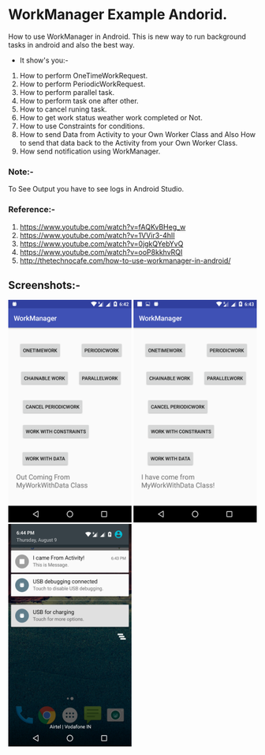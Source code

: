 # WorkManager Example Andorid.

How to use WorkManager in Android. This is new way to run background tasks in android and also the best way.

- It show's you:-

1) How to perform OneTimeWorkRequest.
2) How to perform PeriodicWorkRequest.
3) How to perform parallel task.
4) How to perform task one after other.
5) How to cancel runing task.
6) How to get work status weather work completed or Not.
7) How to use Constraints for conditions.
8) How to send Data from Activity to your Own Worker Class and Also How to send that data back to the Activity from your Own Worker Class.
9) How send notification using WorkManager.

### Note:-

To See Output you have to see logs in Android Studio.

### Reference:-

1) https://www.youtube.com/watch?v=fAQKvBHeg_w
2) https://www.youtube.com/watch?v=1VVir3-4hII
3) https://www.youtube.com/watch?v=0jgkQYebYvQ
4) https://www.youtube.com/watch?v=ooP8kkhvRQI
5) http://thetechnocafe.com/how-to-use-workmanager-in-android/

## Screenshots:-

<img src="Screenshots/Screenshot_20180809-184251.png" width="250" height="450" /> <img src="Screenshots/Screenshot_20180809-184355.png" width="250" height="450" /> <img src="Screenshots/Screenshot_20180809-184428.png" width="250" height="450" />

